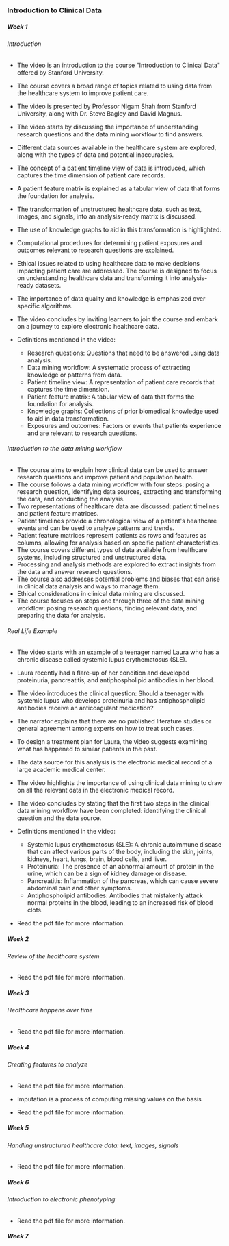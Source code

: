 ### Introduction to Clinical Data

##### Week 1

###### Introduction 

- The video is an introduction to the course "Introduction to Clinical Data" offered by Stanford University.
- The course covers a broad range of topics related to using data from the healthcare system to improve patient care.
- The video is presented by Professor Nigam Shah from Stanford University, along with Dr. Steve Bagley and David Magnus.
- The video starts by discussing the importance of understanding research questions and the data mining workflow to find answers.
- Different data sources available in the healthcare system are explored, along with the types of data and potential inaccuracies.
- The concept of a patient timeline view of data is introduced, which captures the time dimension of patient care records.
- A patient feature matrix is explained as a tabular view of data that forms the foundation for analysis.
- The transformation of unstructured healthcare data, such as text, images, and signals, into an analysis-ready matrix is discussed.
- The use of knowledge graphs to aid in this transformation is highlighted.
- Computational procedures for determining patient exposures and outcomes relevant to research questions are explained.
- Ethical issues related to using healthcare data to make decisions impacting patient care are addressed.
The course is designed to focus on understanding healthcare data and transforming it into analysis-ready datasets.
- The importance of data quality and knowledge is emphasized over specific algorithms.
- The video concludes by inviting learners to join the course and embark on a journey to explore electronic healthcare data.

- Definitions mentioned in the video:

    - Research questions: Questions that need to be answered using data analysis.
    - Data mining workflow: A systematic process of extracting knowledge or patterns from data.
    - Patient timeline view: A representation of patient care records that captures the time dimension.
    - Patient feature matrix: A tabular view of data that forms the foundation for analysis.
    - Knowledge graphs: Collections of prior biomedical knowledge used to aid in data transformation.
    - Exposures and outcomes: Factors or events that patients experience and are relevant to research questions.

###### Introduction to the data mining workflow

- The course aims to explain how clinical data can be used to answer research questions and improve patient and population health.
- The course follows a data mining workflow with four steps: posing a research question, identifying data sources, extracting and transforming the data, and conducting the analysis.
- Two representations of healthcare data are discussed: patient timelines and patient feature matrices.
- Patient timelines provide a chronological view of a patient's healthcare events and can be used to analyze patterns and trends.
- Patient feature matrices represent patients as rows and features as columns, allowing for analysis based on specific patient characteristics.
- The course covers different types of data available from healthcare systems, including structured and unstructured data.
- Processing and analysis methods are explored to extract insights from the data and answer research questions.
- The course also addresses potential problems and biases that can arise in clinical data analysis and ways to manage them.
- Ethical considerations in clinical data mining are discussed.
- The course focuses on steps one through three of the data mining workflow: posing research questions, finding relevant data, and preparing the data for analysis.

###### Real Life Example

- The video starts with an example of a teenager named Laura who has a chronic disease called systemic lupus erythematosus (SLE).
- Laura recently had a flare-up of her condition and developed proteinuria, pancreatitis, and antiphospholipid antibodies in her blood.
- The video introduces the clinical question: Should a teenager with systemic lupus who develops proteinuria and has antiphospholipid antibodies receive an anticoagulant medication?
- The narrator explains that there are no published literature studies or general agreement among experts on how to treat such cases.
- To design a treatment plan for Laura, the video suggests examining what has happened to similar patients in the past.
- The data source for this analysis is the electronic medical record of a large academic medical center.
- The video highlights the importance of using clinical data mining to draw on all the relevant data in the electronic medical record.
- The video concludes by stating that the first two steps in the clinical data mining workflow have been completed: identifying the clinical question and the data source.
- Definitions mentioned in the video:

    - Systemic lupus erythematosus (SLE): A chronic autoimmune disease that can affect various parts of the body, including the skin, joints, kidneys, heart, lungs, brain, blood cells, and liver.
    - Proteinuria: The presence of an abnormal amount of protein in the urine, which can be a sign of kidney damage or disease.
    - Pancreatitis: Inflammation of the pancreas, which can cause severe abdominal pain and other symptoms.
    - Antiphospholipid antibodies: Antibodies that mistakenly attack normal proteins in the blood, leading to an increased risk of blood clots.


- Read the pdf file for more information.

##### Week 2

###### Review of the healthcare system

- Read the pdf file for more information.

##### Week 3

###### Healthcare happens over time

- Read the pdf file for more information.

##### Week 4

###### Creating features to analyze

- Read the pdf file for more information.

- Imputation is a process of computing missing values on the basis 

- Read the pdf file for more information.


##### Week 5

###### Handling unstructured healthcare data: text, images, signals

- Read the pdf file for more information.

##### Week 6

###### Introduction to electronic phenotyping

- Read the pdf file for more information.

##### Week 7